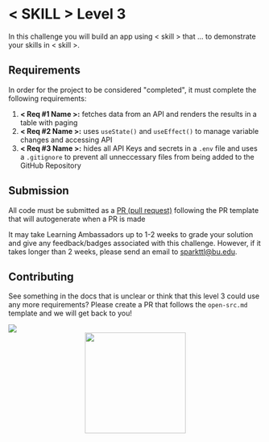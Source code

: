 # < SKILL > Level 3

In this challenge you will build an app using < skill > that ... to demonstrate your skills in < skill >.

## Requirements

In order for the project to be considered "completed", it must complete the following requirements:

1. **< Req #1 Name >:** fetches data from an API and renders the results in a table with paging
2. **< Req #2 Name >:** uses `useState()` and `useEffect()` to manage variable changes and accessing API
3. **< Req #3 Name >:** hides all API Keys and secrets in a `.env` file and uses a `.gitignore` to prevent all unneccessary files from being added to the GitHub Repository

## Submission

All code must be submitted as a [PR (pull request)](https://docs.github.com/en/pull-requests/collaborating-with-pull-requests/proposing-changes-to-your-work-with-pull-requests/creating-a-pull-request#creating-the-pull-request) following the PR template that will autogenerate when a PR is made

It may take Learning Ambassadors up to 1-2 weeks to grade your solution and give any feedback/badges associated with this challenge. However, if it takes longer than 2 weeks, please send an email to sparkttl@bu.edu.

## Contributing

See something in the docs that is unclear or think that this level 3 could use any more requirements? Please create a PR that follows the `open-src.md` template and we will get back to you!

<a href="https://contrib.rocks">
  <img src="https://contrib.rocks/image?repo={{repo_url}}/paths-level3-template" />
</a>

<!-- <a href="https://contrib.rocks">
  <img src="https://contrib.rocks/image?repo=BU-Spark-Learning-Ambassadors/paths-level3-template" />
</a> -->

<!-- PUT GOLD BADGE OF SKILL HERE -->
<div style="display: flex; align-items: center; justify-content: center;">
<img src="https://pngimg.com/d/gold_medal_PNG28.png" width='200'/>
</div>
